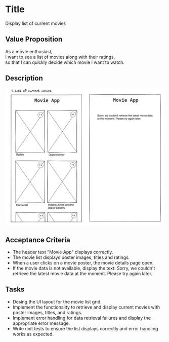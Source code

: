 # Title

Display list of current movies

## Value Proposition

As a movie enthusiast, <br>
I want to see a list of movies along with their ratings,<br>
so that I can quickly decide which movie I want to watch. <br>

## Description

![wireframe](./assets/scribble-movie-list.png)

## Acceptance Criteria

- The header text "Movie App" displays correctly.
- The movie list displays poster images, titles and ratings.
- When a user clicks on a movie poster, the movie details page open.
- If the movie data is not available, display the text: Sorry, we couldn't retrieve the latest movie data at the moment. Please try again later.

## Tasks

- Desing the UI layout for the movie list grid.
- Implement the functionality to retrieve and display current movies with poster images, titles, and ratings.
- Implement error handling for data retrieval failures and display the appropriate error message.
- Write unit tests to ensure the list displays correctly and error handling works as expected.
